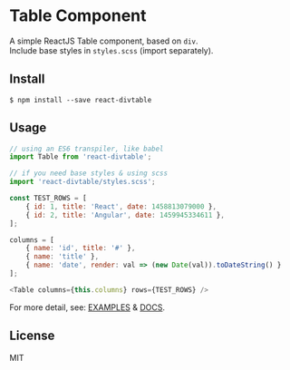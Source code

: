 # Table Component

A simple ReactJS Table component, based on `div`.   
Include base styles in `styles.scss` (import separately).

## Install

```
$ npm install --save react-divtable
```

## Usage

```js
// using an ES6 transpiler, like babel
import Table from 'react-divtable';

// if you need base styles & using scss
import 'react-divtable/styles.scss';

const TEST_ROWS = [
    { id: 1, title: 'React', date: 1458813079000 },
    { id: 2, title: 'Angular', date: 1459945334611 },
];

columns = [
    { name: 'id', title: '#' },
    { name: 'title' },
    { name: 'date', render: val => (new Date(val)).toDateString() }
];

<Table columns={this.columns} rows={TEST_ROWS} />
```

For more detail, see:
[EXAMPLES](https://github.com/cdrpro/react-divtable/tree/master/examples) &
[DOCS](https://github.com/cdrpro/react-divtable/tree/master/docs).

## License

MIT
